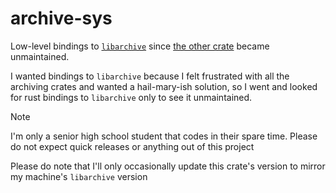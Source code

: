# archive-sys

Low-level bindings to [`libarchive`](https://github.com/libarchive/libarchive) since [the other crate](https://github.com/fnichol/libarchive-rust) became unmaintained.

I wanted bindings to `libarchive` because I felt frustrated with all the archiving crates and wanted a hail-mary-ish solution, so I went and looked for rust bindings to `libarchive` only to see it unmaintained.

> [!NOTE]
> I'm only a senior high school student that codes in their spare time. Please do not expect quick releases or anything out of this project

Please do note that I'll only occasionally update this crate's version to mirror my machine's `libarchive` version
